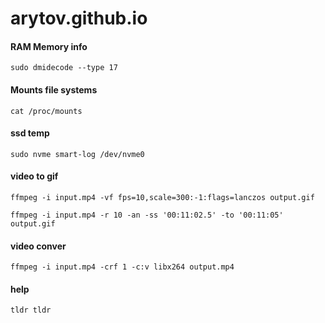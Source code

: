 # arytov.github.io


#### RAM Memory info
```
sudo dmidecode --type 17
```

#### Mounts file systems
```
cat /proc/mounts
```

#### ssd temp
```
sudo nvme smart-log /dev/nvme0 
```

#### video to gif
```
ffmpeg -i input.mp4 -vf fps=10,scale=300:-1:flags=lanczos output.gif
```

```
ffmpeg -i input.mp4 -r 10 -an -ss '00:11:02.5' -to '00:11:05' output.gif
```

#### video conver
```
ffmpeg -i input.mp4 -crf 1 -c:v libx264 output.mp4
```

#### help
```
tldr tldr
```
